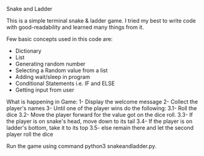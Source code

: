 Snake and Ladder

This is a simple terminal snake & ladder game. I tried my best to write code with good-readability and learned many things from it.

Few basic concepts used in this code are:
- Dictionary
- List
- Generating random number
- Selecting a Random value from a list
- Adding wait/sleep in program
- Conditional Statements i.e. IF and ELSE
- Getting input from user

What is happening in Game:
1- Display the welcome message
2- Collect the player's names
3- Until one of the player wins do the following:
3.1- Roll the dice
3.2- Move the player forward for the value got on the dice roll.
3.3- If the player is on snake's head, move down to its tail
3.4- If the player is on ladder's bottom, take it to its top
3.5- else remain there and let the second player roll the dice

Run the game using command python3 snakeandladder.py.